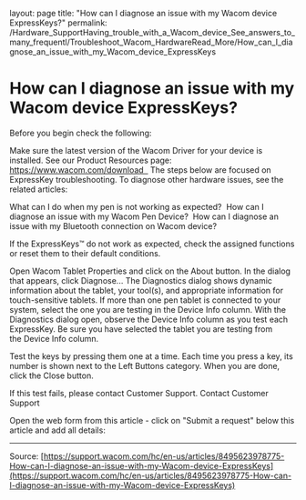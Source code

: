 layout: page
title: "How can I diagnose an issue with my Wacom device ExpressKeys?"
permalink: /Hardware_SupportHaving_trouble_with_a_Wacom_device_See_answers_to_many_frequentl/Troubleshoot_Wacom_HardwareRead_More/How_can_I_diagnose_an_issue_with_my_Wacom_device_ExpressKeys

# How can I diagnose an issue with my Wacom device ExpressKeys?

Before you begin check the following: 

Make sure the latest version of the Wacom Driver for your device is installed. See our Product Resources page: https://www.wacom.com/download  
The steps below are focused on ExpressKey troubleshooting. To diagnose other hardware issues, see the related articles:

What can I do when my pen is not working as expected? 
How can I diagnose an issue with my Wacom Pen Device? 
How can I diagnose an issue with my Bluetooth connection on Wacom device? 





If the ExpressKeys™ do not work as expected, check the assigned functions or reset them to their default conditions. 

Open Wacom Tablet Properties and click on the About button. In the dialog that appears, click Diagnose... The Diagnostics dialog shows dynamic information about the tablet, your tool(s), and appropriate information for touch-sensitive tablets.
If more than one pen tablet is connected to your system, select the one you are testing in the Device Info column.
With the Diagnostics dialog open, observe the Device Info column as you test each ExpressKey. Be sure you have selected the tablet you are testing from the Device Info column.


Test the keys by pressing them one at a time. Each time you press a key, its number is shown next to the Left Buttons category.
When you are done, click the Close button.



If this test fails, please contact Customer Support.
Contact Customer Support


Open the web form from this article - click on "Submit a request" below this article and add all details:

---
Source: [https://support.wacom.com/hc/en-us/articles/8495623978775-How-can-I-diagnose-an-issue-with-my-Wacom-device-ExpressKeys](https://support.wacom.com/hc/en-us/articles/8495623978775-How-can-I-diagnose-an-issue-with-my-Wacom-device-ExpressKeys)
